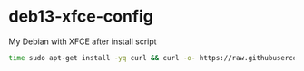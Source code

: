 # deb13-xfce-config
My Debian with XFCE after install script

```bash
time sudo apt-get install -yq curl && curl -o- https://raw.githubusercontent.com/howzitcal/deb13-xfce-config/refs/heads/main/run.sh | bash
```